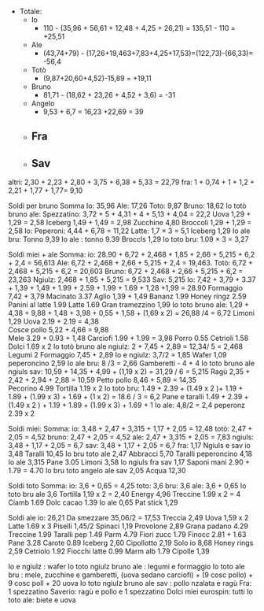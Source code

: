 - Totale:
	- Io
		- 110 - (35,96 + 56,61 + 12,48 + 4,25 + 26,21) = 135,51 - 110 = +25,51
	- Ale
		-   (43,74+79) - (17,26+19,463+7,83+4,25+17,53)=(122,73)-(66,33)= -56,4
	- Totò
		-  (9,87+20,60+4,52)-15,89 = +19,11
	- Bruno
		- 81,71 - (18,62 + 23,26 + 4,52 + 3,6) = -31
	- Angelo
		- 9,53 + 6,7 = 16,23 +22,69 = 39
	- Fra
		- 
	- Sav
		- 


altri: 2,30 + 2,23 + 2,80 + 3,75 + 6,38 + 5,33 = 22,79
fra: 1 + 0,74 + 1 + 1,2 + 2,21 + 1,77  + 1,77=  9,10





Soldi per bruno
	Somma
	    Io: 35,96
	    Ale: 17,26
	    Toto: 9,87
	    Bruno: 18,62
	Io totò bruno ale:
		Spezzatino: 
		3,72 + 5 + 4,31 + 4 + 5,13 + 4,04 = 22,2
		Uova
		1,29 + 1,29 = 2,58
		Iceberg
		1,49 + 1,49 = 2,98
		Zucchine
		4,80
		Broccoli
		1,29 + 1,29 = 2,58
	Io:
		Peperoni:
		4,44 + 6,78 = 11,22	
		Latte:
		1,7 × 3 = 5,1
		Iceberg
		1,29
	Io ale bru:
		Tonno
		9,39
	Io ale :
		tonno 9.39 
		Broccls 1,29
	Io toto bru:
		1.09 × 3 = 3,27

Soldi miei + ale
	Somma:
		io: 28.90 + 6,72 + 2,468 + 1,85 +  2,66 + 5,215 + 6,2 + 2,4 = 56,613
		Ale:  6,72 + 2,468 +  2,66 + 5,215 + 2,4 = 19,463.
		Totò: 6,72 + 2,468 + 5,215 + 6,2 = 20,603
		Bruno: 6,72 + 2,468 +  2,66 + 5,215 + 6,2 = 23,263
		Ngiulz: 2,468 + 1,85 + 5,215 = 9,533
		Sav: 5,215
	Io: 7,42 + 3,79 + 3.37 + 1,39 + 1,49 + 1.99 + 2.59 + 1.99 + 1.69 + 1,28 +1,99 = 28.90
		Formaggio
		7,42 + 3,79
		Macinato
		3.37
		Aglio
		1,39 + 1,49
		Bananz
		1.99
		Honey ringz
		2.59
		Panini al latte
		1.99
		Latte 1.69
		Gran tramezzino 1,99
	Io toto bruno ale: 1,29 + 4,38 + 9,88 + 1,48 + 3,98 + 0,55 + 1,58 + (1,69 x 2) = 26,88 /4 = 6,72
		Limoni 1,29
		Uova
		2.19 + 2.19 = 4,38 \
		Cosce pollo
		5,22 + 4,66 = 9,88 \
		Mele
		3.29 + 0.93 + 1,48
		Carciofi
		1.99 + 1.99 = 3,98
		Porro
		0.55
		Cetrioli
		1.58
		Dolci
		1.69 x 2 
	Io totò bruno ale ngiulz: 2 + 7,45 + 2,89 = 12,34/ 5 = 2,468
		Legumi
		2
		Formaggio
		7,45 + 2,89
	Io e ngiulz: 3,7/2 = 1,85
		Wafer
		1,09
		peperoncino
		2,59
	Io ale bru: 8 /3 = 2,66
		Gamberetti -
		4 + 4 
	Io toto bruno ale ngiuls sav: 10,59 + 14,35 + 4,99 + (1,19 x 2) = 31,29 / 6 = 5,215
		Ragù
		2,35 + 2,42 + 2,94 + 2,88 = 10,59
		Petto pollo
		8,46 + 5,89 = 14,35 \
		Pecorino
		4.99
		Tortilla 
		1.19 x 2
	Io toto bru: 1.49 + 2.39 + (1.49 x 2 )+ 1.19 + 1.89 + (1.99 x 3)  + 1.69 + (1 x 2) = 18.6 / 3 = 6,2
		Pane e taralli
		1.49 + 2.39 + (1.49 x 2 ) + 1.19 + 1.89 + (1.99 x 3)  + 1.69 + 1 
   Io ale: 4,8/2 = 2,4
		 peperonz
		 2.39 x 2 

Soldi miei:
	Somma:
		io: 3,48 + 2,47 + 3,315 + 1,17 + 2,05 = 12,48
		totò: 2,47 + 2,05 = 4,52
		bruno: 2,47 + 2,05 = 4,52
		ale: 2,47 + 3,315 + 2,05 = 7,83 
		ngiuls: 3,48 + 1,17 + 2,05 = 6,7
		sav: 3,48 + 1,17 + 2,05 = 6,7 
		fra: 1,17
	Ngiuls e sav io 3,48
	    Taralli 10,45
	Io bru toto ale 2,47
	    Abbracci 5,70
	    Taralli peperoncino 4,18
	Io ale 3,315
	    Pane 3.05
	    Limoni 3,58
	Io ngiuls fra sav 1,17
	    Saponi mani 2.90 + 1.79 = 4.70
	Io bru toto angelo ale sav 2,05
		Acqua 12,30

Soldi toto
	Somma:
		io: 3,6 + 0,65 = 4,25
		toto: 3,6
		bru: 3,6
		ale: 3,6 + 0,65 
	Io toto bru ale 3,6
		Tortilla 1,19 x 2 = 2,40
		Energy 4,96
		Treccine 1.99 x 2 = 4
		Ciamb 1.69
		Dolc cacao 1.39
	Io ale 0,65
        Pat stick 1,29

Soldi ale 
	io: 26,21
	Da smezzare 35,06/2 = 17,53
		Treccia 2,49
		Uova 1,59 x 2
		Latte 1.69 x 3
		Piselli 1,45/2 
		Spinaci 1,19
		Provolone 2,89
		Grana padano 4.29
		Treccine 1.99
		Taralli pep 1.49
		Parm 4.79
		Fiori zucc 1.79
		Finocc 2.81 + 1.63
		Pane 3.28
		Carote 0.89
		Iceberg 2,60
		Cipollotto 2,19
	Solo io 8,68
		Honey rings 2,59
		Cetriolo 1.92
		Fiocchi latte 0.99
		Marm alb 1.79
		Cipolle 1,39



Io e ngiulz : wafer
Io toto ngiulz bruno ale : legumi e formaggio
Io toto ale bru : mele, zucchine e gamberetti, (uova sedano carciofi) + (9 cosc pollo) + 9 cosc poll + 20 uova
Io toto ngiulz bruno ale sav : pollo nzalata e ragù
Fra: 1 spezzatino
Saverio: ragù e pollo e 1 spezzatino
Dolci miei eurospin: tutti
Io toto ale: biete e uova
